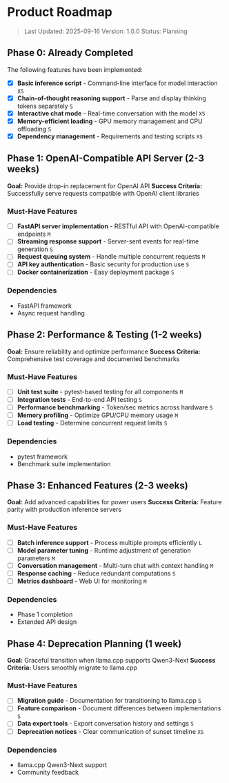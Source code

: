 # Product Roadmap

> Last Updated: 2025-09-16
> Version: 1.0.0
> Status: Planning

## Phase 0: Already Completed

The following features have been implemented:

- [x] **Basic inference script** - Command-line interface for model interaction `XS`
- [x] **Chain-of-thought reasoning support** - Parse and display thinking tokens separately `S`
- [x] **Interactive chat mode** - Real-time conversation with the model `XS`
- [x] **Memory-efficient loading** - GPU memory management and CPU offloading `S`
- [x] **Dependency management** - Requirements and testing scripts `XS`

## Phase 1: OpenAI-Compatible API Server (2-3 weeks)

**Goal:** Provide drop-in replacement for OpenAI API
**Success Criteria:** Successfully serve requests compatible with OpenAI client libraries

### Must-Have Features

- [ ] **FastAPI server implementation** - RESTful API with OpenAI-compatible endpoints `M`
- [ ] **Streaming response support** - Server-sent events for real-time generation `S`
- [ ] **Request queuing system** - Handle multiple concurrent requests `M`
- [ ] **API key authentication** - Basic security for production use `S`
- [ ] **Docker containerization** - Easy deployment package `S`

### Dependencies

- FastAPI framework
- Async request handling

## Phase 2: Performance & Testing (1-2 weeks)

**Goal:** Ensure reliability and optimize performance
**Success Criteria:** Comprehensive test coverage and documented benchmarks

### Must-Have Features

- [ ] **Unit test suite** - pytest-based testing for all components `M`
- [ ] **Integration tests** - End-to-end API testing `S`
- [ ] **Performance benchmarking** - Token/sec metrics across hardware `S`
- [ ] **Memory profiling** - Optimize GPU/CPU memory usage `M`
- [ ] **Load testing** - Determine concurrent request limits `S`

### Dependencies

- pytest framework
- Benchmark suite implementation

## Phase 3: Enhanced Features (2-3 weeks)

**Goal:** Add advanced capabilities for power users
**Success Criteria:** Feature parity with production inference servers

### Must-Have Features

- [ ] **Batch inference support** - Process multiple prompts efficiently `L`
- [ ] **Model parameter tuning** - Runtime adjustment of generation parameters `M`
- [ ] **Conversation management** - Multi-turn chat with context handling `M`
- [ ] **Response caching** - Reduce redundant computations `S`
- [ ] **Metrics dashboard** - Web UI for monitoring `M`

### Dependencies

- Phase 1 completion
- Extended API design

## Phase 4: Deprecation Planning (1 week)

**Goal:** Graceful transition when llama.cpp supports Qwen3-Next
**Success Criteria:** Users smoothly migrate to llama.cpp

### Must-Have Features

- [ ] **Migration guide** - Documentation for transitioning to llama.cpp `S`
- [ ] **Feature comparison** - Document differences between implementations `S`
- [ ] **Data export tools** - Export conversation history and settings `S`
- [ ] **Deprecation notices** - Clear communication of sunset timeline `XS`

### Dependencies

- llama.cpp Qwen3-Next support
- Community feedback